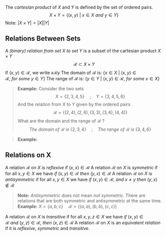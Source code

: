 The _cartesian product_ of $X$ and $Y$ is defined by the set of ordered pairs.
$$X \times Y = \{(x, y)\ |\ x \in X\ and\ y \in Y\}$$
Note: $|X \times Y| = |X||Y|$

## Relations Between Sets
A _(binary) relation from set $X$ to set $Y$_ is  a subset of the cartesian product $X \times Y$
$$\mathcal R \subset X \times Y$$
If $(x, y) \in \mathcal R$, we write $x \mathcal R y$
The domain of $\mathcal R$ is: $\{x \in X\ |\ (x, y) \in \mathcal R,\ for\ some\ y \in Y\}$
The range of $\mathcal R$ is: $\{y \in Y\ |\ (x, y) \in \mathcal R,\ for\ some\ x \in X\}$

>__Example:__
>Consider the two sets $$X = \{2, 3, 4, 5\} \quad ; \quad Y = \{3, 4, 5, 6\}$$
>And the relation from $X$ to $Y$ given by the ordered pairs $$\mathcal R = \{(2,4),(2,6),(3,3),(3,6),(4,4)\}$$
>What are the domain and the range of $\mathcal R$ ?
>$$The\ domain\ of\ \mathcal R\ is\ \{2,3,4\} \quad;\quad  The\ range\ of\ \mathcal R\ is\ \{3,4,6\}$$

>__Example:__

## Relations on X

A relation $\mathcal R$ on $X$ is _reflexive_ if $(x, x) \in \mathcal R$
A relation $\mathcal R$ on $X$ is _symmetric_ if for all $x, y \in X$ we have $if\ (x,y) \in \mathcal R\ then\ (y,x) \in \mathcal R$
A relation $\mathcal R$ on $X$ is _antisymmetric_ if for all $x, y \in X$ we have $if\ (x,y) \in \mathcal R,\ and\ x \neq y\ then\ (y,x) \notin \mathcal R$

>__Note:__ _Antisymmetric_ does not mean _not symmetric_. There are relations that are both symmetric and antisymmetric at the same time.
>__Example:__ $X = \{a,b,c\} \quad \mathcal R = \{(a,a),(b,b),(c,c)\}$

A relation $\mathcal R$ on $X$ is _transitive_ if for all $x, y, z \in X$ we have $if\ (x,y) \in \mathcal R\ and\ (y,z) \in \mathcal R,\ then\ (x,z) \in \mathcal R$
A relation $\mathcal R$ on $X$ is an _equivalent relation_ if it is _reflexive_, _symmetric_ and _transitive_.